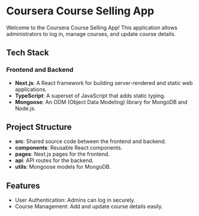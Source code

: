 # Coursera Course Selling App

Welcome to the Coursera Course Selling App! This application allows administrators to log in, manage courses, and update course details.

## Tech Stack

### Frontend and Backend
- **Next.js**: A React framework for building server-rendered and static web applications.
- **TypeScript**: A superset of JavaScript that adds static typing.
- **Mongoose**: An ODM (Object Data Modeling) library for MongoDB and Node.js.

## Project Structure
  - **src**: Shared source code between the frontend and backend.
  - **components**: Reusable React components.
  - **pages**: Next.js pages for the frontend.
  - **api**: API routes for the backend.
  - **utils**: Mongoose models for MongoDB.

## Features

- User Authentication: Admins can log in securely.
- Course Management: Add and update course details easily.
